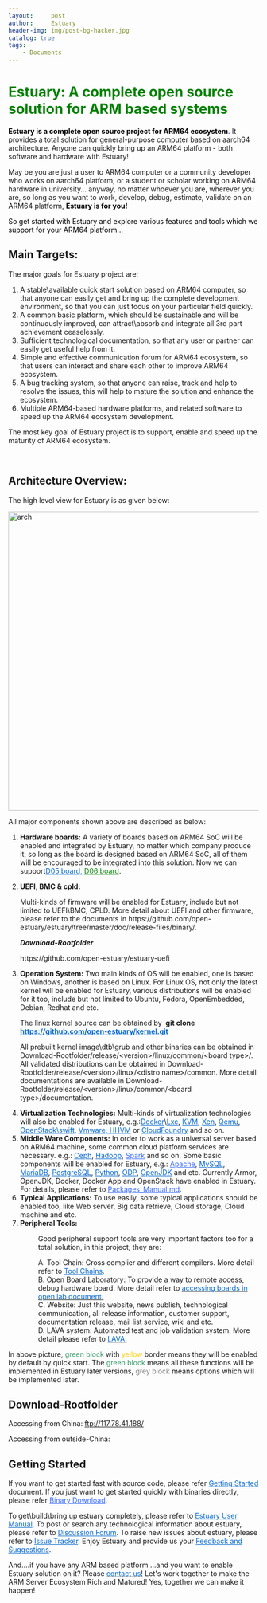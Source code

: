 ```yaml
---
layout:     post
author:     Estuary
header-img: img/post-bg-hacker.jpg
catalog: true
tags:
    - Documents
---
```


<h1><span style="color: #008000;"><strong>Estuary: A complete open source solution for ARM based systems<a href="">
</a></strong></span></h1>
<span style="color: #0000ff;"><span style="color: #000000;"><strong>Estuary is a complete open source project for ARM64 ecosystem</strong></span>.</span> It provides a total solution for general-purpose computer based on aarch64 architecture. Anyone can quickly bring up an ARM64 platform - both software and hardware with Estuary!

May be you are just a user to ARM64 computer or a community developer who works on aarch64 platform, or a student or scholar working on ARM64 hardware in university… anyway, no matter whoever you are, wherever you are, so long as you want to work, develop, debug, estimate, validate on an ARM64 platform, <span style="color: #000000;"><strong>Estuary is for you!</strong></span>

<span style="color: #000000;">So get started with Estuary and explore various features and tools which we support for your ARM64 platform</span>...
<h2>Main Targets:</h2>
<p class="disqus">The major goals for Estuary project are:</p>

<ol class="disqus">
    <li>A stable\available quick start solution based on ARM64 computer, so that anyone can easily get and bring up the complete development environment, so that you can just focus on your particular field quickly.</li>
	<li>A common basic platform, which should be sustainable and will be continuously improved, can attract\absorb and integrate all 3rd part achievement ceaselessly.</li>
	<li>Sufficient technological documentation, so that any user or partner can easily get useful help from it.</li>
	<li>Simple and effective communication forum for ARM64 ecosystem, so that users can interact and share each other to improve ARM64 ecosystem.</li>
	<li>A bug tracking system, so that anyone can raise, track and help to resolve the issues, this will help to mature the solution and enhance the ecosystem.</li>
	<li>Multiple ARM64-based hardware platforms, and related software to speed up the ARM64 ecosystem development.</li>
</ol>
The most key goal of Estuary project is to support, enable and speed up the maturity of ARM64 ecosystem.

&nbsp;
<h2>Architecture Overview:</h2>
<p class="disqus">The high level view for Estuary is as given below:</p>
<p class="disqus"><img class="aligncenter size-large wp-image-1562" src="https://raw.githubusercontent.com/open-estuary/open-estuary.github.io/master/img/arch1-1024x600.png" alt="arch" width="1024" height="600" /></p>

<div class="fluidbox-wrap">All major components shown above are described as below:</div>
<div class="fluidbox-wrap">
<ol class="disqus">
	<li>
<p class="disqus"><strong>Hardware boards:</strong>
A variety of boards based on ARM64 SoC will be enabled and integrated by Estuary, no matter which company produce it, so long as the board is designed based on ARM64 SoC, all of them will be encouraged to be integrated into this solution. Now we can support<a style="color: #0066cc;" href="https://open-estuary.github.io/2017/03/07/d05-board/">D05 board,</a><span style="color: #008000;"> <a style="color: #008000;" href="https://open-estuary.github.io/2018/02/09/d06-board/">D06 board</a></span>.</p>
</li>
	<li>
<p class="disqus"><strong>UEFI, BMC &amp; cpld:</strong></p>
Multi-kinds of firmware will be enabled for Estuary, include but not limited to UEFI\BMC, CPLD.
More detail about UEFI and other firmware, please refer to the documents in https://github.com/open-estuary/estuary/tree/master/doc/release-files/binary/.
<p id="tips"><em><strong>Download-Rootfolder</strong></em></p>
https://github.com/open-estuary/estuary-uefi</li>
	<li>
<p class="disqus"><strong>Operation System:</strong>
Two main kinds of OS will be enabled, one is based on Windows, another is based on Linux. For Linux OS, not only the latest kernel will be enabled for Estuary, various distributions will be enabled for it too, include but not limited to Ubuntu, Fedora, OpenEmbedded, Debian, Redhat and etc.</p>
<p class="disqus">The linux kernel source can be obtained by  <strong>git clone <span style="color: #0066cc;"><a style="color: #0066cc;" href="https://github.com/open-estuary/kernel" target="_blank">https://github.com/open-estuary/kernel.git</a></span></strong></p>
<p class="disqus">All prebuilt kernel image\dtb\grub and other binaries can be obtained in Download-Rootfolder/release/&lt;version&gt;/linux/common/&lt;board type&gt;/.
All validated distributions can be obtained in Download-Rootfolder/release/&lt;version&gt;/linux/&lt;distro name&gt;/common.
More detail documentations are available in Download-Rootfolder/release/&lt;version&gt;/linux/common/&lt;board type&gt;/documentation.</p>
</li>
	<li><strong>Virtualization Technologies:</strong>
Multi-kinds of virtualization technologies will also be enabled for Estuary, e.g.:<span style="color: #0066cc;"><a style="color: #0066cc;" href="https://www.docker.com/" target="_blank" rel="external">Docker</a></span>\<span style="color: #0066cc;"><a style="color: #0066cc;" href="https://linuxcontainers.org/" target="_blank" rel="external">Lxc</a></span>, <span style="color: #0066cc;"><a style="color: #0066cc;" href="http://www.linux-kvm.org/page/Main_Page" target="_blank" rel="external">KVM</a></span>, <span style="color: #0066cc;"><a style="color: #0066cc;" href="http://www.xenproject.org/" target="_blank" rel="external">Xen</a></span>, <span style="color: #0066cc;"><a style="color: #0066cc;" href="http://wiki.qemu.org/Main_Page" target="_blank" rel="external">Qemu</a></span>, <span style="color: #0066cc;"><a style="color: #0066cc;" href="https://www.openstack.org/" target="_blank" rel="external">OpenStack\swift</a></span>, <span style="color: #0066cc;"><a style="color: #0066cc;" href="http://www.vmware.com/" target="_blank" rel="external">Vmware, HHVM</a></span> or <span style="color: #0066cc;"><a style="color: #0066cc;" href="https://www.cloudfoundry.org/" target="_blank" rel="external">CloudFoundry</a></span> and so on.</li>
	<li><strong>Middle Ware Components:</strong>
In order to work as a universal server based on ARM64 machine, some common cloud platform services are necessary. e.g.: <span style="color: #0066cc;"><a style="color: #0066cc;" href="http://ceph.com/" target="_blank" rel="external">Ceph</a></span>, <span style="color: #0066cc;"><a style="color: #0066cc;" href="https://hadoop.apache.org/" target="_blank" rel="external">Hadoop</a></span>, <span style="color: #3366ff;"><a style="color: #3366ff;" href="http://spark.apache.org/">Spark</a></span> and so on. Some basic components will be enabled for Estuary, e.g.: <span style="color: #3366ff;"><a style="color: #3366ff;" href="http://httpd.apache.org/" target="_blank" rel="external">Apache</a></span>, <span style="color: #0066cc;"><a style="color: #0066cc;" href="https://www.mysql.com/" target="_blank" rel="external">MySQL</a></span>, <span style="color: #0066cc;"><a style="color: #0066cc;" href="https://mariadb.org/" target="_blank" rel="external">MariaDB</a></span>, <span style="color: #0066cc;"><a style="color: #0066cc;" href="http://www.postgresql.org/" target="_blank" rel="external">PostgreSQL</a></span>, <span style="color: #0066cc;"><a style="color: #0066cc;" href="https://www.python.org/" target="_blank" rel="external">Python</a></span>, <span style="color: #0066cc;"><a style="color: #0066cc;" href="http://www.opendataplane.org/" target="_blank" rel="external">ODP</a></span>, <span style="color: #0066cc;"><a style="color: #0066cc;" href="http://openjdk.java.net/" target="_blank" rel="external">OpenJDK</a></span> and etc. Currently Armor, OpenJDK, Docker, Docker App and OpenStack have enabled in Estuary. For details, please refer to <span style="color: #3366ff;"><a style="color: #3366ff;" href="https://github.com/open-estuary/estuary/blob/master/doc/Packages_Manual.md">Packages_Manual.md</a></span>.</li>
	<li><strong>Typical Applications:</strong>
To use easily, some typical applications should be enabled too, like Web server, Big data retrieve, Cloud storage, Cloud machine and etc.</li>
	<li><strong>Peripheral Tools:</strong></li>
</ol>
<p style="padding-left: 60px;">Good peripheral support tools are very important factors too for a total solution, in this project, they are:</p>
<p style="padding-left: 60px;">A. Tool Chain: Cross complier and different compilers. More detail refer to <span style="color: #0066cc;"><a style="color: #0066cc;" href="http://releases.linaro.org/components/toolchain/" target="_blank" rel="external">Tool Chains</a></span>.<br>B. Open Board Laboratory: To provide a way to remote access, debug hardware board. More detail refer to <a href="https://open-estuary.github.io/2018/06/05/accessing-boards-in-open-lab/"><span style="color: #0066cc;">accessing boards in open lab document</span>.</a><br>C. Website: Just this website, news publish, technological communication, all release information, customer support, documentation release, mail list service, wiki and etc.<br>D. LAVA system: Automated test and job validation system. More detail please refer to <a href="http://114.119.4.74:800/" target="_blank"><span style="color: #0066cc;">LAVA</span>.</a></p>

</div>
<p class="disqus">In above picture, <span style="color: #339966;">green block</span> with <span style="color: #ffcc00;">yellow</span> border means they will be enabled by default by quick start. The <span style="color: #339966;">green block</span> means all these functions will be implemented in Estuary later versions, <span style="color: #808080;">grey block</span> means options which will be implemented later.</p>

<h2 id="tips">Download-Rootfolder</h2>
Accessing from China: <a href="ftp://117.78.41.188/">ftp://117.78.41.188/</a>

Accessing from outside-China:
<h2 class="disqus">Getting Started</h2>
If you want to get started fast with source code, please refer <span style="color: #0066cc;"><a style="color: #0066cc;" href="https://open-estuary.github.io/2018/07/26/getting-started/" target="_blank">Getting Started</a></span> document.
If you just want to get started quickly with binaries directly, please refer <span style="color: #3366ff;"><a style="color: #3366ff;" href="https://open-estuary.github.io/2018/05/05/binary-download/">Binary Download</a></span>.
<p class="disqus">To get\build\bring up estuary completely, please refer to <span style="color: #0066cc;"><a style="color: #0066cc;" href="https://open-estuary.github.io/2018/10/04/estuary-user-manual/">Estuary User Manual</a></span>.
To post or search any technological information about estuary, please refer to <span style="color: #0066cc;"><a style="color: #0066cc;" href="http://open-estuary.org/forums/" target="_blank">Discussion Forum</a></span>.
To raise new issues about estuary, please refer to <span style="color: #0066cc;"><a style="color: #0066cc;" href="http://open-estuary.org/issue-tracker/">Issue Tracker</a></span>.
Enjoy Estuary and provide us your <span style="color: #0066cc;"><a style="color: #0066cc;" href="http://open-estuary.org/contact-us/" target="_blank">Feedback and Suggestions</a></span>.</p>
<p class="disqus">And....if you have any ARM based platform ...and you want to enable Estuary solution on it?
Please <a href="http://open-estuary.org/contact-us/" target="_blank"><span style="color: #0066cc;">contact us</span>!</a> Let's work together to make the ARM Server Ecosystem Rich and Matured!
Yes, together we can make it happen!</p>
